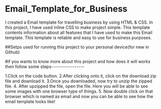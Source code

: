 # Email_Template_for_Business
I created a Email template for travelling business by using HTML &amp; CSS. 
In this project, I have used inline CSS to make project simple. 
This template contents information about all features that I have used to make this Email template. 
This template is reliable and easy to use for business purposes.

##Setps used for running this project to your personal device(for new in Github)

#if you wants to know more about this project and how does it will works then follow some steps-----------------

1.Click on the code button.
2.After clicking onto it, click on the download zip file and download it.
3.Once you downloaded, now try to unzip the zipped file.
4. After upzipped the file, open the file. Here you will be able to see some images with one browser type of things.
5. Now double click on that browser which is named as email and now you can be able to see how the email template looks like!
